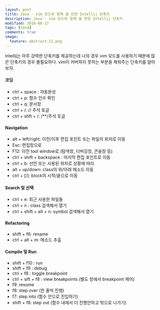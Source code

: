 ```yaml
---
layout: post
title: Java - vim 모드와 함께 쓸 만한 Intellij 단축키
description: Java - vim 모드와 함께 쓸 만한 Intellij 단축키
modified: 2016-08-17
tags: [Java]
comments: true
image:
  feature: abstract-11.png
---
```

Intellij는 아주 강력한 단축키를 제공하는데 나의 경우 vim 모드를 사용하기 때문에 많은 단축키의 경우 불필요하다. 
vim이 커버하지 못하는 부분을 채워주는 단축키를 알아보자. 

#### 코딩 

- ctrl + space : 자동완성
- ctrl + p: 함수 인수 확인
- ctrl + q: 문서창
- ctrl + /: // 주석 토글
- ctrl + shft + /: /**/주석 토글

#### Navigation

- alt + left/right: 이전/이후 편집 포인트 또는 파일의 위치로 이동 
- Esc: 편집창으로 
- F12: 이전 tool window로 (탐색창, 디버깅창, 콘솔창 등)
- ctrl + shift + backspace : 마지막 편집 포인트로 이동
- ctrl + b: 선언 또는 사용된 위치로 상황에 따라 
- alt + up/down: class의 위/아래 메소드 이동
- ctrl + [/]: block의 시작/끝으로 이동

#### Search 및 선택

- ctrl + e: 최근 사용한 파일들
- ctrl + n : class 검색해서 열기
- ctrl + shift + alt + n: symbol 검색해서 열기 

#### Refactoring

- shift + f6: rename
- ctrl + alt + m: 메소드 추출

#### Compile 및 Run

- shift + f10 : run
- shift + f9 : debug
- ctrl + f8 : toggle breakpoint
- ctrl + sift + f8 : view breakpoints (별도 창에서 breakpoint 제어)
- f9: resume
- f8: step over (한 줄씩 진행)
- f7: step into (함수 안으로 진입하기)
- shift + f8: step out (함수 내에서 더 진행안하고 밖으로 나가기)

